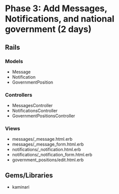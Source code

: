 # Phase 3: Add Messages, Notifications, and national government (2 days)

## Rails
### Models
* Message
* Notification
* GovernmentPosition

### Controllers
* MessagesController
* NotificationsController
* GovernmentPositionsController

### Views
* messages/_message.html.erb
* messages/_message_form.html.erb
* notifications/_notification.html.erb
* notifications/_notification_form.html.erb
* government_positions/edit.html.erb

## Gems/Libraries
* kaminari
